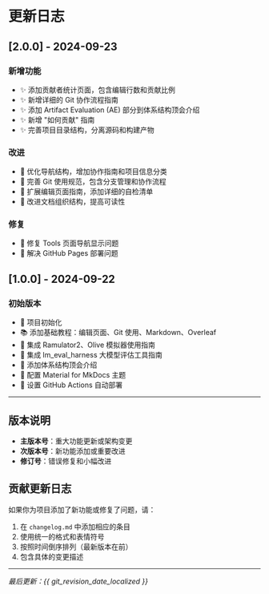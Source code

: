 # 更新日志

## [2.0.0] - 2024-09-23

### 新增功能
- ✨ 添加贡献者统计页面，包含编辑行数和贡献比例
- ✨ 新增详细的 Git 协作流程指南
- ✨ 添加 Artifact Evaluation (AE) 部分到体系结构顶会介绍
- ✨ 新增 "如何贡献" 指南
- ✨ 完善项目目录结构，分离源码和构建产物

### 改进
- 🔧 优化导航结构，增加协作指南和项目信息分类
- 🔧 完善 Git 使用规范，包含分支管理和协作流程
- 🔧 扩展编辑页面指南，添加详细的自检清单
- 🔧 改进文档组织结构，提高可读性

### 修复
- 🐛 修复 Tools 页面导航显示问题
- 🐛 解决 GitHub Pages 部署问题

## [1.0.0] - 2024-09-22

### 初始版本
- 🎉 项目初始化
- 📚 添加基础教程：编辑页面、Git 使用、Markdown、Overleaf
- 🔧 集成 Ramulator2、Olive 模拟器使用指南
- 🔧 集成 lm_eval_harness 大模型评估工具指南
- 📖 添加体系结构顶会介绍
- 🎨 配置 Material for MkDocs 主题
- 🚀 设置 GitHub Actions 自动部署

---

## 版本说明

- **主版本号**：重大功能更新或架构变更
- **次版本号**：新功能添加或重要改进
- **修订号**：错误修复和小幅改进

## 贡献更新日志

如果你为项目添加了新功能或修复了问题，请：

1. 在 `changelog.md` 中添加相应的条目
2. 使用统一的格式和表情符号
3. 按照时间倒序排列（最新版本在前）
4. 包含具体的变更描述

---

*最后更新：{{ git_revision_date_localized }}*
